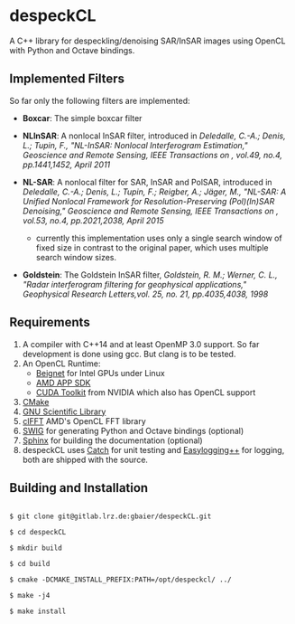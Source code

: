 despeckCL
=========

A C++ library for despeckling/denoising SAR/InSAR images using OpenCL with Python and Octave bindings.

Implemented Filters
-------------------

So far only the following filters are implemented:

* **Boxcar**: The simple boxcar filter
* **NLInSAR**: A nonlocal InSAR filter, introduced in *Deledalle, C.-A.; Denis, L.; Tupin, F., "NL-InSAR: Nonlocal Interferogram Estimation," Geoscience and Remote Sensing, IEEE Transactions on , vol.49, no.4, pp.1441,1452, April 2011*
* **NL-SAR**: A nonlocal filter for SAR, InSAR and PolSAR, introduced in *Deledalle, C.-A.; Denis, L.; Tupin, F.; Reigber, A.; Jäger, M., "NL-SAR: A Unified Nonlocal Framework for Resolution-Preserving (Pol)(In)SAR Denoising," Geoscience and Remote Sensing, IEEE Transactions on , vol.53, no.4, pp.2021,2038, April 2015*

  * currently this implementation uses only a single search window of fixed size in contrast to the original paper, which uses multiple search window sizes.

* **Goldstein**: The Goldstein InSAR filter, *Goldstein, R. M.; Werner, C. L., "Radar interferogram filtering for geophysical applications," Geophysical Research Letters,vol. 25, no. 21, pp.4035,4038, 1998*


Requirements
------------

1. A compiler with C++14 and at least OpenMP 3.0 support. So far development is done using gcc. But clang is to be tested.
2. An OpenCL Runtime:
    * <a href="http://www.freedesktop.org/wiki/Software/Beignet/">Beignet</a> for Intel GPUs under Linux
    * <a href="http://developer.amd.com/tools-and-sdks/opencl-zone/amd-accelerated-parallel-processing-app-sdk/">AMD APP SDK</a>
    * <a href="https://developer.nvidia.com/cuda-toolkit">CUDA Toolkit</a> from NVIDIA which also has OpenCL support
3. <a href="https://cmake.org/">CMake</a>
4. <a href="https://www.gnu.org/software/gsl/">GNU Scientific Library</a>
5. <a href="https://github.com/clMathLibraries/clFFT">clFFT</a> AMD's OpenCL FFT library
6. <a href="http://swig.org/">SWIG</a> for generating Python and Octave bindings (optional)
7. <a href="http://sphinx-doc.org/">Sphinx</a> for building the documentation (optional)
8. despeckCL uses <a href="https://github.com/philsquared/Catch">Catch</a> for unit testing and <a href="https://github.com/easylogging/easyloggingpp/">Easylogging++</a> for logging, both are shipped with the source.

Building and Installation
-------------------------

```shell

$ git clone git@gitlab.lrz.de:gbaier/despeckCL.git

$ cd despeckCL

$ mkdir build

$ cd build

$ cmake -DCMAKE_INSTALL_PREFIX:PATH=/opt/despeckcl/ ../

$ make -j4

$ make install
```
